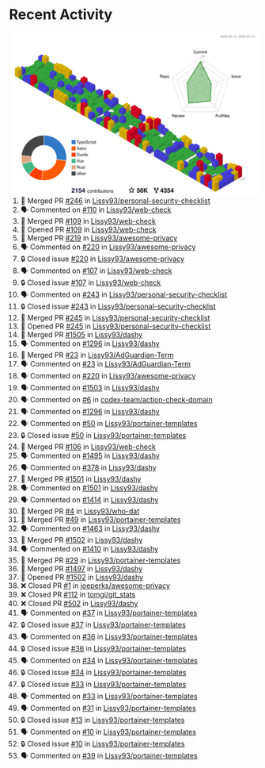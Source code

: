 # Recent Activity

<!-- Summary card -->
<a href="https://github.com/Lissy93/Lissy93/blob/master/METRICS.md">
  <img
    align="right"
    width="500"
    alt="Profile data, generated with yoshi389111/github-profile-3d-contrib"
    src="https://raw.githubusercontent.com/Lissy93/Lissy93/master/profile-3d-contrib/profile-gitblock.svg"
  />
</a>

<!--START_SECTION:activity-->
1. 🎉 Merged PR [#246](https://github.com/Lissy93/personal-security-checklist/pull/246) in [Lissy93/personal-security-checklist](https://github.com/Lissy93/personal-security-checklist)
2. 🗣 Commented on [#110](https://github.com/Lissy93/web-check/issues/110) in [Lissy93/web-check](https://github.com/Lissy93/web-check)
3. 🎉 Merged PR [#109](https://github.com/Lissy93/web-check/pull/109) in [Lissy93/web-check](https://github.com/Lissy93/web-check)
4. 💪 Opened PR [#109](https://github.com/Lissy93/web-check/pull/109) in [Lissy93/web-check](https://github.com/Lissy93/web-check)
5. 🎉 Merged PR [#219](https://github.com/Lissy93/awesome-privacy/pull/219) in [Lissy93/awesome-privacy](https://github.com/Lissy93/awesome-privacy)
6. 🗣 Commented on [#220](https://github.com/Lissy93/awesome-privacy/issues/220) in [Lissy93/awesome-privacy](https://github.com/Lissy93/awesome-privacy)
7. 🔒 Closed issue [#220](https://github.com/Lissy93/awesome-privacy/issues/220) in [Lissy93/awesome-privacy](https://github.com/Lissy93/awesome-privacy)
8. 🗣 Commented on [#107](https://github.com/Lissy93/web-check/issues/107) in [Lissy93/web-check](https://github.com/Lissy93/web-check)
9. 🔒 Closed issue [#107](https://github.com/Lissy93/web-check/issues/107) in [Lissy93/web-check](https://github.com/Lissy93/web-check)
10. 🗣 Commented on [#243](https://github.com/Lissy93/personal-security-checklist/issues/243) in [Lissy93/personal-security-checklist](https://github.com/Lissy93/personal-security-checklist)
11. 🔒 Closed issue [#243](https://github.com/Lissy93/personal-security-checklist/issues/243) in [Lissy93/personal-security-checklist](https://github.com/Lissy93/personal-security-checklist)
12. 🎉 Merged PR [#245](https://github.com/Lissy93/personal-security-checklist/pull/245) in [Lissy93/personal-security-checklist](https://github.com/Lissy93/personal-security-checklist)
13. 💪 Opened PR [#245](https://github.com/Lissy93/personal-security-checklist/pull/245) in [Lissy93/personal-security-checklist](https://github.com/Lissy93/personal-security-checklist)
14. 🎉 Merged PR [#1505](https://github.com/Lissy93/dashy/pull/1505) in [Lissy93/dashy](https://github.com/Lissy93/dashy)
15. 🗣 Commented on [#1296](https://github.com/Lissy93/dashy/issues/1296) in [Lissy93/dashy](https://github.com/Lissy93/dashy)
16. 🎉 Merged PR [#23](https://github.com/Lissy93/AdGuardian-Term/pull/23) in [Lissy93/AdGuardian-Term](https://github.com/Lissy93/AdGuardian-Term)
17. 🗣 Commented on [#23](https://github.com/Lissy93/AdGuardian-Term/issues/23) in [Lissy93/AdGuardian-Term](https://github.com/Lissy93/AdGuardian-Term)
18. 🗣 Commented on [#220](https://github.com/Lissy93/awesome-privacy/issues/220) in [Lissy93/awesome-privacy](https://github.com/Lissy93/awesome-privacy)
19. 🗣 Commented on [#1503](https://github.com/Lissy93/dashy/issues/1503) in [Lissy93/dashy](https://github.com/Lissy93/dashy)
20. 🗣 Commented on [#6](https://github.com/codex-team/action-check-domain/issues/6) in [codex-team/action-check-domain](https://github.com/codex-team/action-check-domain)
21. 🗣 Commented on [#1296](https://github.com/Lissy93/dashy/issues/1296) in [Lissy93/dashy](https://github.com/Lissy93/dashy)
22. 🗣 Commented on [#50](https://github.com/Lissy93/portainer-templates/issues/50) in [Lissy93/portainer-templates](https://github.com/Lissy93/portainer-templates)
23. 🔒 Closed issue [#50](https://github.com/Lissy93/portainer-templates/issues/50) in [Lissy93/portainer-templates](https://github.com/Lissy93/portainer-templates)
24. 🎉 Merged PR [#106](https://github.com/Lissy93/web-check/pull/106) in [Lissy93/web-check](https://github.com/Lissy93/web-check)
25. 🗣 Commented on [#1495](https://github.com/Lissy93/dashy/issues/1495) in [Lissy93/dashy](https://github.com/Lissy93/dashy)
26. 🗣 Commented on [#378](https://github.com/Lissy93/dashy/issues/378) in [Lissy93/dashy](https://github.com/Lissy93/dashy)
27. 🎉 Merged PR [#1501](https://github.com/Lissy93/dashy/pull/1501) in [Lissy93/dashy](https://github.com/Lissy93/dashy)
28. 🗣 Commented on [#1501](https://github.com/Lissy93/dashy/issues/1501) in [Lissy93/dashy](https://github.com/Lissy93/dashy)
29. 🗣 Commented on [#1414](https://github.com/Lissy93/dashy/issues/1414) in [Lissy93/dashy](https://github.com/Lissy93/dashy)
30. 🎉 Merged PR [#4](https://github.com/Lissy93/who-dat/pull/4) in [Lissy93/who-dat](https://github.com/Lissy93/who-dat)
31. 🎉 Merged PR [#49](https://github.com/Lissy93/portainer-templates/pull/49) in [Lissy93/portainer-templates](https://github.com/Lissy93/portainer-templates)
32. 🗣 Commented on [#1463](https://github.com/Lissy93/dashy/issues/1463) in [Lissy93/dashy](https://github.com/Lissy93/dashy)
33. 🎉 Merged PR [#1502](https://github.com/Lissy93/dashy/pull/1502) in [Lissy93/dashy](https://github.com/Lissy93/dashy)
34. 🗣 Commented on [#1410](https://github.com/Lissy93/dashy/issues/1410) in [Lissy93/dashy](https://github.com/Lissy93/dashy)
35. 🎉 Merged PR [#29](https://github.com/Lissy93/portainer-templates/pull/29) in [Lissy93/portainer-templates](https://github.com/Lissy93/portainer-templates)
36. 🎉 Merged PR [#1497](https://github.com/Lissy93/dashy/pull/1497) in [Lissy93/dashy](https://github.com/Lissy93/dashy)
37. 💪 Opened PR [#1502](https://github.com/Lissy93/dashy/pull/1502) in [Lissy93/dashy](https://github.com/Lissy93/dashy)
38. ❌ Closed PR [#1](https://github.com/joeperks/awesome-privacy/pull/1) in [joeperks/awesome-privacy](https://github.com/joeperks/awesome-privacy)
39. ❌ Closed PR [#112](https://github.com/tomgi/git_stats/pull/112) in [tomgi/git_stats](https://github.com/tomgi/git_stats)
40. ❌ Closed PR [#502](https://github.com/Lissy93/dashy/pull/502) in [Lissy93/dashy](https://github.com/Lissy93/dashy)
41. 🗣 Commented on [#37](https://github.com/Lissy93/portainer-templates/issues/37) in [Lissy93/portainer-templates](https://github.com/Lissy93/portainer-templates)
42. 🔒 Closed issue [#37](https://github.com/Lissy93/portainer-templates/issues/37) in [Lissy93/portainer-templates](https://github.com/Lissy93/portainer-templates)
43. 🗣 Commented on [#36](https://github.com/Lissy93/portainer-templates/issues/36) in [Lissy93/portainer-templates](https://github.com/Lissy93/portainer-templates)
44. 🔒 Closed issue [#36](https://github.com/Lissy93/portainer-templates/issues/36) in [Lissy93/portainer-templates](https://github.com/Lissy93/portainer-templates)
45. 🗣 Commented on [#34](https://github.com/Lissy93/portainer-templates/issues/34) in [Lissy93/portainer-templates](https://github.com/Lissy93/portainer-templates)
46. 🔒 Closed issue [#34](https://github.com/Lissy93/portainer-templates/issues/34) in [Lissy93/portainer-templates](https://github.com/Lissy93/portainer-templates)
47. 🔒 Closed issue [#33](https://github.com/Lissy93/portainer-templates/issues/33) in [Lissy93/portainer-templates](https://github.com/Lissy93/portainer-templates)
48. 🗣 Commented on [#33](https://github.com/Lissy93/portainer-templates/issues/33) in [Lissy93/portainer-templates](https://github.com/Lissy93/portainer-templates)
49. 🗣 Commented on [#31](https://github.com/Lissy93/portainer-templates/issues/31) in [Lissy93/portainer-templates](https://github.com/Lissy93/portainer-templates)
50. 🔒 Closed issue [#13](https://github.com/Lissy93/portainer-templates/issues/13) in [Lissy93/portainer-templates](https://github.com/Lissy93/portainer-templates)
51. 🗣 Commented on [#10](https://github.com/Lissy93/portainer-templates/issues/10) in [Lissy93/portainer-templates](https://github.com/Lissy93/portainer-templates)
52. 🔒 Closed issue [#10](https://github.com/Lissy93/portainer-templates/issues/10) in [Lissy93/portainer-templates](https://github.com/Lissy93/portainer-templates)
53. 🗣 Commented on [#39](https://github.com/Lissy93/portainer-templates/issues/39) in [Lissy93/portainer-templates](https://github.com/Lissy93/portainer-templates)
<!--END_SECTION:activity-->

